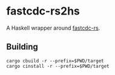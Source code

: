# fastcdc-rs2hs

A Haskell wrapper around [fastcdc-rs](https://github.com/nlfiedler/fastcdc-rs).

## Building

```
cargo cbuild -r --prefix=$PWD/target
cargo cinstall -r --prefix=$PWD/target
```
